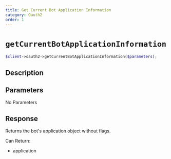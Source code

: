 ```yaml
---
title: Get Current Bot Application Information
category: Oauth2
order: 1
---
```


# `getCurrentBotApplicationInformation`

```php
$client->oauth2->getCurrentBotApplicationInformation($parameters);
```

## Description



## Parameters

No Parameters

## Response

Returns the bot&#039;s application object without flags.

Can Return:

* application
